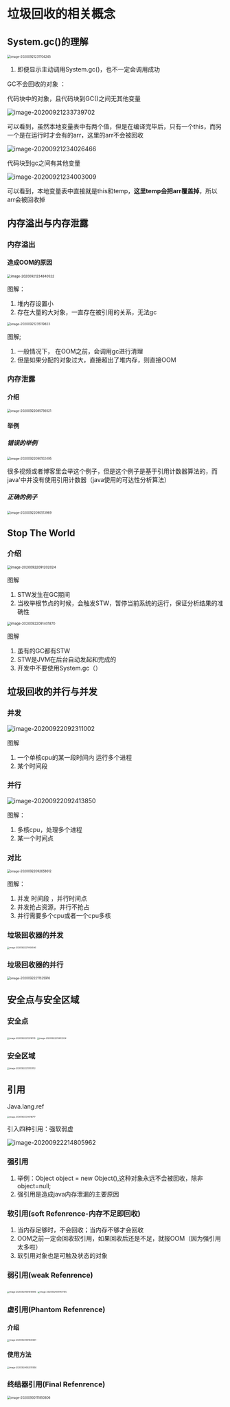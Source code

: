 # 垃圾回收的相关概念

## System.gc()的理解

<img src="https://zhaozihui-typro.oss-cn-beijing.aliyuncs.com/typora/20200922085749.png" alt="image-20200921231704245" style="zoom:50%;" />

1. 即便显示主动调用System.gc()，也不一定会调用成功

GC不会回收的对象 ：

代码块中的对象，且代码块到GC()之间无其他变量

![image-20200921233739702](https://zhaozihui-typro.oss-cn-beijing.aliyuncs.com/typora/20200922085750.png)

可以看到，虽然本地变量表中有两个值，但是在编译完毕后，只有一个this，而另一个是在运行时才会有的arr，这里的arr不会被回收

![image-20200921234026466](https://zhaozihui-typro.oss-cn-beijing.aliyuncs.com/typora/20200922085751.png)

代码块到gc之间有其他变量

![image-20200921234003009](https://zhaozihui-typro.oss-cn-beijing.aliyuncs.com/typora/20200922085752.png)

​	可以看到，本地变量表中直接就是this和temp，**这里temp会把arr覆盖掉**，所以arr会被回收掉

## 内存溢出与内存泄露

### 内存溢出

#### 造成OOM的原因

<img src="https://zhaozihui-typro.oss-cn-beijing.aliyuncs.com/typora/20200922085753.png" alt="image-20200921234840522" style="zoom:53%;" />

图解：

1. 堆内存设置小
2. 存在大量的大对象，一直存在被引用的关系，无法gc

<img src="https://zhaozihui-typro.oss-cn-beijing.aliyuncs.com/typora/20200922085754.png" alt="image-20200921235119623" style="zoom:50%;" />

图解;

1. 一般情况下， 在OOM之前，会调用gc进行清理 
2. 但是如果分配的对象过大，直接超出了堆内存，则直接OOM

### 内存泄露

#### 介绍

<img src="https://zhaozihui-typro.oss-cn-beijing.aliyuncs.com/typora/20200922085755.png" alt="image-20200922085736521" style="zoom:50%;" />

#### 举例

##### 错误的举例

<img src="https://zhaozihui-typro.oss-cn-beijing.aliyuncs.com/typora/20200930152110.png" alt="image-20200922090102495" style="zoom:50%;" />

很多视频或者博客里会举这个例子，但是这个例子是基于引用计数器算法的，而java'中并没有使用引用计数器（java使用的可达性分析算法）

##### 正确的例子

<img src="https://zhaozihui-typro.oss-cn-beijing.aliyuncs.com/typora/20200930152111.png" alt="image-20200922090513969" style="zoom:50%;" />



## Stop The World

### 介绍

<img src="https://zhaozihui-typro.oss-cn-beijing.aliyuncs.com/typora/20200930152112.png" alt="image-20200922091202024" style="zoom:55%;" />

图解

1. STW发生在GC期间
2. 当枚举根节点的时候，会触发STW，暂停当前系统的运行，保证分析结果的准确性

<img src="https://zhaozihui-typro.oss-cn-beijing.aliyuncs.com/typora/20200930152113.png" alt="image-20200922091401870" style="zoom:55%;" />

图解

1. 虽有的GC都有STW
2. STW是JVM在后台自动发起和完成的
3. 开发中不要使用System.gc（）

## 垃圾回收的并行与并发



### 并发

![image-20200922092311002](https://zhaozihui-typro.oss-cn-beijing.aliyuncs.com/typora/20200930152114.png)

图解

1. 一个单核cpu的某一段时间内 运行多个进程
2. 某个时间段

### 并行

![image-20200922092413850](https://zhaozihui-typro.oss-cn-beijing.aliyuncs.com/typora/20200930152115.png)

图解：

1. 多核cpu，处理多个进程
2. 某一个时间点

### 对比

<img src="https://zhaozihui-typro.oss-cn-beijing.aliyuncs.com/typora/20200930152116.png" alt="image-20200922092658612" style="zoom:50%;" />

图解：

1. 并发 时间段 ，并行时间点
2. 并发抢占资源，并行不抢占
3. 并行需要多个cpu或者一个cpu多核

### 垃圾回收器的并发

<img src="https://zhaozihui-typro.oss-cn-beijing.aliyuncs.com/typora/20200930152117.png" alt="image-20200922211436546" style="zoom: 33%;" />

### 垃圾回收器的并行

<img src="https://zhaozihui-typro.oss-cn-beijing.aliyuncs.com/typora/20200930152118.png" alt="image-20200922211525916" style="zoom:50%;" />



## 安全点与安全区域

### 安全点

<img src="https://zhaozihui-typro.oss-cn-beijing.aliyuncs.com/typora/20200930152119.png" alt="image-20200922213318179" style="zoom:33%;" />

<img src="https://zhaozihui-typro.oss-cn-beijing.aliyuncs.com/typora/20200930152120.png" alt="image-20200922212603334" style="zoom:33%;" />



### 安全区域

<img src="https://zhaozihui-typro.oss-cn-beijing.aliyuncs.com/typora/20200930152121.png" alt="image-20200922213103152" style="zoom:33%;" />





## 引用

Java.lang.ref

<img src="https://zhaozihui-typro.oss-cn-beijing.aliyuncs.com/typora/20200930152122.png" alt="image-20200922214018717" style="zoom:33%;" />

引入四种引用：强软弱虚

![image-20200922214805962](https://zhaozihui-typro.oss-cn-beijing.aliyuncs.com/typora/20200930152123.png)

### 强引用

1. 举例：Object object = new Object(),这种对象永远不会被回收，除非object=null;
2. 强引用是造成java内存泄漏的主要原因

### 软引用(soft Refenrence-内存不足即回收)

1. 当内存足够时，不会回收；当内存不够才会回收
2. OOM之前一定会回收软引用，如果回收后还是不足，就报OOM（因为强引用太多啦）
3. 软引用对象也是可触及状态的对象



### 弱引用(weak Refenrence)

<img src="https://zhaozihui-typro.oss-cn-beijing.aliyuncs.com/typora/20200930152124.png" alt="image-20200924091610996" style="zoom:33%;" />

<img src="https://zhaozihui-typro.oss-cn-beijing.aliyuncs.com/typora/20200930152125.png" alt="image-20200924091407195" style="zoom:33%;" />



### 虚引用(Phantom Refenrence)

#### 介绍

<img src="https://zhaozihui-typro.oss-cn-beijing.aliyuncs.com/typora/20200930152126.png" alt="image-20200924091830601" style="zoom:33%;" />

#### 使用方法

<img src="https://zhaozihui-typro.oss-cn-beijing.aliyuncs.com/typora/20200930152127.png" alt="image-20200924092010956" style="zoom:33%;" />



### 终结器引用(Final Refenrence)

<img src="https://zhaozihui-typro.oss-cn-beijing.aliyuncs.com/typora/20200930152128.png" alt="image-20200930111850606" style="zoom:50%;" />











































